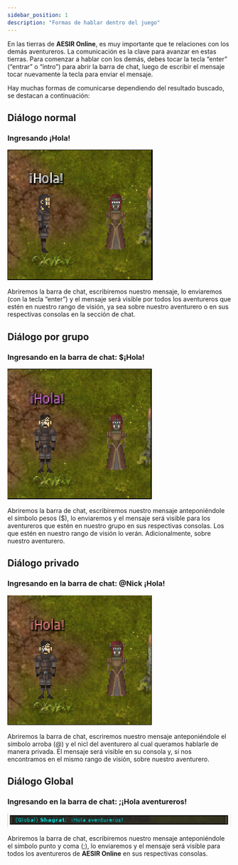 ```yaml
---
sidebar_position: 1
description: "Formas de hablar dentro del juego"
---
```


En las tierras de **AESIR Online**, es muy importante que te relaciones con los demás aventureros. La comunicación es la clave para avanzar en estas tierras. Para comenzar a hablar con los demás, debes tocar la tecla “enter”  (“entrar” o “intro”) para abrir la barra de chat, luego de escribir el mensaje tocar nuevamente la tecla para enviar el mensaje. 

Hay muchas formas de comunicarse dependiendo del resultado buscado, se destacan a continuación: 

## Diálogo normal
### Ingresando ¡Hola!

![Diálogo Normal](/interactions/dialogs/normal-dialog.png)

Abriremos la barra de chat, escribiremos nuestro mensaje, lo enviaremos (con la tecla “enter”) y el mensaje será visible por todos los aventureros que estén en nuestro rango de visión, ya sea sobre nuestro aventurero o en sus respectivas consolas en la sección de chat.

## Diálogo por grupo
### Ingresando en la barra de chat: $¡Hola!

![Diálogo por grupo](/interactions/dialogs/group-dialog.png)


Abriremos la barra de chat, escribiremos nuestro mensaje anteponiéndole el símbolo pesos ($), lo enviaremos y el mensaje será visible para los aventureros que estén en nuestro grupo en sus respectivas consolas. Los que estén en nuestro rango de visión lo verán. Adicionalmente, sobre nuestro aventurero.

## Diálogo privado
### Ingresando en la barra de chat: @Nick ¡Hola!

![Diálogo Privado](/interactions/dialogs/private-dialog.png)


Abriremos la barra de chat, escriremos nuestro mensaje anteponiéndole el símbolo arroba (@) y el nicl del aventurero al cual queramos hablarle de manera privada. El mensaje será visible en su consola y, si nos encontramos en el mismo rango de visión, sobre nuestro aventurero.

## Diálogo Global
### Ingresando en la barra de chat: ;¡Hola aventureros!

![Diálogo Global](/interactions/dialogs/global-dialog.png)


Abriremos la barra de chat, escribiremos nuestro mensaje anteponiéndole el símbolo punto y coma (;), lo enviaremos y el mensaje será visible para todos los aventureros de **AESIR Online** en sus respectivas consolas. 
